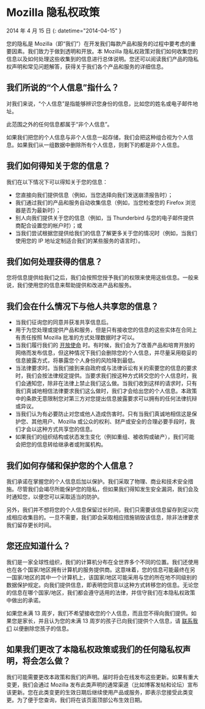 ﻿# Mozilla 隐私权政策

2014 年 4 月 15 日
{: datetime="2014-04-15" }

您的隐私是 Mozilla（即“我们”）在开发我们每款产品和服务的过程中要考虑的重要因素。我们致力于做到透明和开放。本 Mozilla 隐私权政策对我们如何收集您的信息以及如何处理这些收集到的信息进行总体说明。您还可以阅读我们产品的隐私权声明和常见问题解答，获得关于我们各个产品和服务的详细信息。 

## 我们所说的“个人信息”指什么？

对我们来说，“个人信息”是指能够辨识您身份的信息，比如您的姓名或电子邮件地址。

此范围之外的任何信息都属于“非个人信息”。

如果我们把您的个人信息与非个人信息一起存储，我们会把这种组合视为个人信息。如果我们从一组数据中删除所有个人信息，则剩下的都是非个人信息。

## 我们如何得知关于您的信息？

我们在以下情况下可以得知关于您的信息：

* 您直接向我们提供信息（例如，当您选择向我们发送崩溃报告时）；
* 我们通过我们的产品和服务自动收集信息（例如，当您检查您的 Firefox 浏览器是否为最新时）；
* 别人向我们提供关于您的信息（例如，当 Thunderbird 与您的电子邮件提供商配合设置您的帐户时）；或
* 当我们尝试根据您提供给我们的信息了解更多关于您的情况时（例如，当我们使用您的 IP 地址定制适合我们的某些服务的语言时）。

## 我们如何处理获得的信息？

您将信息提供给我们之后，我们会按照您授予我们的权限来使用这些信息。一般来说，我们使用您的信息来帮助提供和改进产品和服务。

## 我们会在什么情况下与他人共享您的信息？

* 当我们征询您的同意并获准共享信息后。
* 用于为您处理或提供产品和服务，但是只有接收您的信息的这些实体在合同上有责任按照 Mozilla 批准的方式处理数据时才可以。
* 当我们履行我们的 [开放使命](https://www.mozilla.org/about/manifesto/) 时。有时候，我们会为了改善产品和培育开放的网络而发布信息，但这种情况下我们会删除您的个人信息，并尽量采用稳妥的信息披露方式，将暴露您个人身份的风险降到最低。
* 当法律要求时。当我们接到来自政府或与法律诉讼有关的索要您的信息的要求时，我们会按法律规定提供。当要求我们按这种方式转交您的个人信息时，我们会通知您，除非在法律上禁止我们这么做。当我们收到这样的请求时，只有我们真诚地相信法律要求我们这么做时，我们才会给出您的个人信息。本政策中的条款无意限制您对第三方对您提出信息披露要求可以拥有的任何法律抗辩或异议。
* 当我们认为有必要防止对您或他人造成伤害时。只有当我们真诚地相信这是保护您、其他用户、Mozilla 或公众的权利、财产或安全的合理必要手段时，我们才会以这种方式共享您的信息。
* 如果我们的组织结构或状态发生变化（例如重组、被收购或破产），我们可能会把您的信息转给继承者或附属机构。

## 我们如何存储和保护您的个人信息？

我们承诺在掌握您的个人信息后加以保护。我们采取了物理、商业和技术安全措施。尽管我们会竭尽所能保护您的隐私，但如果我们得知发生安全漏洞，我们会及时通知您，以便您可以采取适当的防护。

另外，我们并不想将您的个人信息保留过长时间，我们只需要该信息留存到足以完成相应收集目的。一旦不需要，我们即会采取相应措施销毁该信息，除非法律要求我们留存更长时间。

## 您还应知道什么？

我们是一家全球性组织，我们的计算机分布在全世界多个不同的位置。我们还使用也在各个国家/地区拥有计算机的服务提供商。这意味着，您的信息可能最终在另一国家/地区的其中一个计算机上，该国家/地区可能采用与您的所在地不同级别的数据保护规定。向我们提供信息，即表明您同意以这种方式转移您的信息。无论您的信息在哪个国家/地区，我们都会遵守适用的法律，并信守我们在本隐私权政策中做出的承诺。

如果您未满 13 周岁，我们不希望接收您的个人信息，而且您不得向我们提供。如果您是家长，并且认为您的未满 13 周岁的孩子已向我们提供个人信息，请 [联系我们](https://www.mozilla.org/privacy/#contact) 以便删除您孩子的信息。

## 如果我们更改了本隐私权政策或我们的任何隐私权声明，将会怎么做？

我们可能需要更改本政策和我们的声明。届时将会在线发布这些更新。如果有重大变更，我们会通过 Mozilla 发布此类声明的通常渠道（比如博客发帖和论坛）宣布该更新。您在此类变更的生效日期后继续使用产品或服务，即表示您接受此类变更。为了便于您查询，我们将在该页面顶部公布生效日期。
